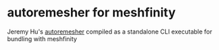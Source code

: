 # autoremesher for meshfinity
Jeremy Hu's [autoremesher](https://github.com/huxingyi/autoremesher) compiled as a standalone CLI executable for bundling with meshfinity
